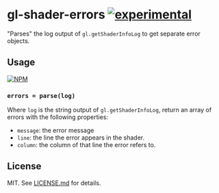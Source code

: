 # gl-shader-errors [![experimental](http://badges.github.io/stability-badges/dist/experimental.svg)](http://github.com/badges/stability-badges)

"Parses" the log output of `gl.getShaderInfoLog` to get separate error objects.

## Usage

[![NPM](https://nodei.co/npm/gl-shader-errors.png)](https://nodei.co/npm/gl-shader-errors/)

### `errors = parse(log)`

Where `log` is the string output of `gl.getShaderInfoLog`, return an array
of errors with the following properties:

* `message`: the error message
* `line`: the line the error appears in the shader.
* `column`: the column of that line the error refers to.

## License

MIT. See [LICENSE.md](http://github.com/stackgl/gl-shader-errors/blob/master/LICENSE.md) for details.
